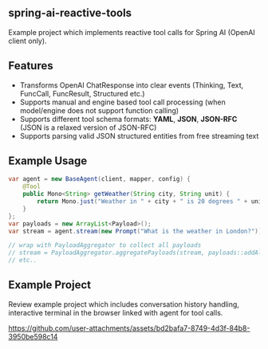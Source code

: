 ## spring-ai-reactive-tools 

Example project which implements reactive tool calls for Spring AI (OpenAI client only).

## Features
- Transforms OpenAI ChatResponse into clear events (Thinking, Text, FuncCall, FuncResult, Structured etc.)
- Supports manual and engine based tool call processing (when model/engine does not support function calling)
- Supports different tool schema formats: **YAML**, **JSON**, **JSON-RFC** (JSON is a relaxed version of JSON-RFC)
- Supports parsing valid JSON structured entities from free streaming text  

## Example Usage
```java
var agent = new BaseAgent(client, mapper, config) {
    @Tool
    public Mono<String> getWeather(String city, String unit) {
        return Mono.just("Weather in " + city + " is 20 degrees " + unit);
    }
};
var payloads = new ArrayList<Payload>();
var stream = agent.stream(new Prompt("What is the weather in London?"));

// wrap with PayloadAggregator to collect all payloads
// stream = PayloadAggregator.aggregatePayloads(stream, payloads::addAll); 
// etc..
```

## Example Project
Review example project which includes conversation history handling, interactive terminal in the browser linked with agent for tool calls.



https://github.com/user-attachments/assets/bd2bafa7-8749-4d3f-84b8-3950be598c14

